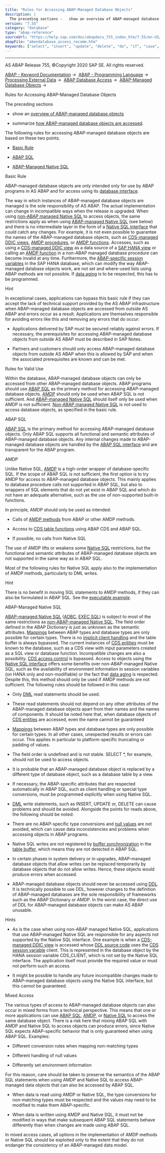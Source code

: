 ```yaml
---
title: "Rules for Accessing ABAP-Managed Database Objects"
description: |
  The preceding sections -   show an overview of ABAP-managed database objects(https://help.sap.com/doc/abapdocu_755_index_htm/7.55/en-US/abenabap_managed_db_objects_oview.htm) -   summarize how ABAP-managed database objects are accessed(https://help.sap.com/doc/abapdocu_755_index_htm/7.55/en-US/a
version: "7.55"
category: "database"
type: "abap-reference"
sourceUrl: "https://help.sap.com/doc/abapdocu_755_index_htm/7.55/en-US/abendatabase_access_recomm.htm"
abapFile: "abendatabase_access_recomm.htm"
keywords: ["select", "insert", "update", "delete", "do", "if", "case", "try", "catch", "method", "data", "types", "abendatabase", "access", "recomm"]
---
```


* * *

AS ABAP Release 755, ©Copyright 2020 SAP SE. All rights reserved.

[ABAP - Keyword Documentation](https://help.sap.com/doc/abapdocu_755_index_htm/7.55/en-US/abenabap.htm) →  [ABAP - Programming Language](https://help.sap.com/doc/abapdocu_755_index_htm/7.55/en-US/abenabap_reference.htm) →  [Processing External Data](https://help.sap.com/doc/abapdocu_755_index_htm/7.55/en-US/abenabap_language_external_data.htm) →  [ABAP Database Access](https://help.sap.com/doc/abapdocu_755_index_htm/7.55/en-US/abenabap_sql.htm) →  [ABAP-Managed Database Objects](https://help.sap.com/doc/abapdocu_755_index_htm/7.55/en-US/abenabap_managed_db_objects.htm) → 

Rules for Accessing ABAP-Managed Database Objects

The preceding sections

-   show an [overview of ABAP-managed database objects](https://help.sap.com/doc/abapdocu_755_index_htm/7.55/en-US/abenabap_managed_db_objects_oview.htm)

-   summarize [how ABAP-managed database objects are accessed](https://help.sap.com/doc/abapdocu_755_index_htm/7.55/en-US/abenabap_managed_db_objects_access.htm).

The following rules for accessing ABAP-managed database objects are based on these two points.

-   [Basic Rule](#abendatabase-access-recomm-1--------rules-for-valid-use---@ITOC@@ABENDATABASE_ACCESS_RECOMM_2)

-   [ABAP SQL](#abendatabase-access-recomm-3--------amdp---@ITOC@@ABENDATABASE_ACCESS_RECOMM_4)

-   [ABAP-Managed Native SQL](#abendatabase-access-recomm-5--------mixed-access---@ITOC@@ABENDATABASE_ACCESS_RECOMM_6)

Basic Rule

ABAP-managed database objects are only intended only for use by ABAP programs in AS ABAP and for access using its [database interface](https://help.sap.com/doc/abapdocu_755_index_htm/7.55/en-US/abendatabase_interface_glosry.htm "Glossary Entry").

The way in which instances of ABAP-managed database objects are managed is the sole responsibility of AS ABAP. The actual implementation can change in incompatible ways when the release is upgraded. When using [non-ABAP managed Native SQL](https://help.sap.com/doc/abapdocu_755_index_htm/7.55/en-US/abenabap_managed_db_objects_nsql.htm) to access objects, the same restrictions apply as when using [ABAP-managed Native SQL](https://help.sap.com/doc/abapdocu_755_index_htm/7.55/en-US/abenabap_managed_db_objects_nsql.htm) (see below) and there is no intermediate layer in the form of a [Native SQL interface](https://help.sap.com/doc/abapdocu_755_index_htm/7.55/en-US/abennative_sql_interface_glosry.htm "Glossary Entry") that could catch any changes. For example, it is not even possible to guarantee the names of the ABAP-managed database objects, such as [CDS-managed DDIC views](https://help.sap.com/doc/abapdocu_755_index_htm/7.55/en-US/abencds_mngdddic_view_glosry.htm "Glossary Entry"), [AMDP procedures](https://help.sap.com/doc/abapdocu_755_index_htm/7.55/en-US/abenamdp_procedure_glosry.htm "Glossary Entry"), or [AMDP functions](https://help.sap.com/doc/abapdocu_755_index_htm/7.55/en-US/abenamdp_function_glosry.htm "Glossary Entry"). Accesses, such as using a [CDS-managed DDIC view](https://help.sap.com/doc/abapdocu_755_index_htm/7.55/en-US/abencds_mngdddic_view_glosry.htm "Glossary Entry") as a data source of a [SAP HANA view](https://help.sap.com/doc/abapdocu_755_index_htm/7.55/en-US/abenhana_view_glosry.htm "Glossary Entry") or calling an [AMDP function](https://help.sap.com/doc/abapdocu_755_index_htm/7.55/en-US/abenamdp_function_glosry.htm "Glossary Entry") in a non-ABAP managed database procedure can become invalid at any time. Furthermore, the [ABAP-specific session variables](https://help.sap.com/doc/abapdocu_755_index_htm/7.55/en-US/abenhana_session_variables_abexa.htm) in the SAP HANA database, which can modify the way ABAP-managed database objects work, are not set and where-used lists using ABAP methods are not possible. If [data aging](https://help.sap.com/doc/abapdocu_755_index_htm/7.55/en-US/abendata_aging_glosry.htm "Glossary Entry") is to be respected, this has to be programmed.

Hint

In exceptional cases, applications can bypass this basic rule if they can accept the lack of technical support provided by the AS ABAP infrastructure when ABAP-managed database objects are accessed from outside AS ABAP and errors occur as a result. Applications are themselves responsible for avoiding errors like this and removing any errors that do occur:

-   Applications delivered by SAP must be secured reliably against errors. If necessary, the prerequisites for accessing ABAP-managed database objects from outside AS ABAP must be described in SAP Notes.

-   Partners and customers should only access ABAP-managed database objects from outside AS ABAP when this is allowed by SAP and when the associated prerequisites are known and can be met.

Rules for Valid Use

Within the database, ABAP-managed database objects can only be accessed from other ABAP-managed database objects. ABAP programs should use [ABAP SQL](https://help.sap.com/doc/abapdocu_755_index_htm/7.55/en-US/abenabap_managed_db_objects_osql.htm) as the primary method for accessing ABAP-managed database objects. [AMDP](https://help.sap.com/doc/abapdocu_755_index_htm/7.55/en-US/abenabap_managed_db_objects_amdp.htm) should only be used when ABAP SQL is not sufficient. And [ABAP-managed Native SQL](https://help.sap.com/doc/abapdocu_755_index_htm/7.55/en-US/abenabap_managed_db_objects_nsql.htm) should itself only be used when AMDP is not sufficient. [Non-ABAP managed Native SQL](https://help.sap.com/doc/abapdocu_755_index_htm/7.55/en-US/abenabap_managed_db_objects_nsql.htm) is not used to access database objects, as specified in the basic rule.

ABAP SQL

[ABAP SQL](https://help.sap.com/doc/abapdocu_755_index_htm/7.55/en-US/abenabap_managed_db_objects_osql.htm) is the primary method for accessing ABAP-managed database objects. Only ABAP SQL supports all functional and semantic attributes of ABAP-managed database objects. Any internal changes made to ABAP-managed database objects are handled by the [ABAP SQL interface](https://help.sap.com/doc/abapdocu_755_index_htm/7.55/en-US/abenopen_sql_interface_glosry.htm "Glossary Entry") and are transparent for the ABAP program.

AMDP

Unlike Native SQL, [AMDP](https://help.sap.com/doc/abapdocu_755_index_htm/7.55/en-US/abenabap_managed_db_objects_amdp.htm) is a high-order wrapper of database-specific SQL. If the scope of ABAP SQL is not sufficient, the first option is to try AMDP for access to ABAP-managed database objects. This mainly applies to database procedure calls not supported in ABAP SQL, but also to wrappers of SQL elements that do not yet exist in ABAP SQL and which do not have an adequate alternative, such as the use of non-supported built-in functions.

In principle, AMDP should only be used as intended:

-   Calls of [AMDP methods](https://help.sap.com/doc/abapdocu_755_index_htm/7.55/en-US/abenamdp_method_glosry.htm "Glossary Entry") from ABAP or other AMDP methods.

-   Access to [CDS table functions](https://help.sap.com/doc/abapdocu_755_index_htm/7.55/en-US/abencds_table_function_glosry.htm "Glossary Entry") using ABAP CDS and ABAP SQL.

-   If possible, no calls from Native SQL

The use of AMDP lifts or weakens some [Native SQL](https://help.sap.com/doc/abapdocu_755_index_htm/7.55/en-US/abenabap_managed_db_objects_nsql.htm) restrictions, but the functional and semantic attributes of ABAP-managed database objects are not supported in the same way as in ABAP SQL.

Most of the following rules for Native SQL apply also to the implementation of AMDP methods, particularly to DML writes.

Hint

There is no benefit in moving SQL statements to AMDP methods, if they can also be formulated in ABAP SQL. See the [executable example](https://help.sap.com/doc/abapdocu_755_index_htm/7.55/en-US/abenamdp_vs_open_sql_abexa.htm).

ABAP-Managed Native SQL

[ABAP-managed Native SQL](https://help.sap.com/doc/abapdocu_755_index_htm/7.55/en-US/abenabap_managed_db_objects_nsql.htm) ([ADBC](https://help.sap.com/doc/abapdocu_755_index_htm/7.55/en-US/abenadbc.htm), [EXEC SQL](https://help.sap.com/doc/abapdocu_755_index_htm/7.55/en-US/abennativesql.htm)) is subject to most of the same restrictions as [non-ABAP-managed Native SQL](https://help.sap.com/doc/abapdocu_755_index_htm/7.55/en-US/abenabap_managed_db_objects_nsql.htm). The field order defined in the ABAP Dictionary is just as unknown as the semantic attributes. [Mappings](https://help.sap.com/doc/abapdocu_755_index_htm/7.55/en-US/abennative_sql_type_mapping.htm) between ABAP types and database types are only possible for certain types. There is no [implicit client handling](https://help.sap.com/doc/abapdocu_755_index_htm/7.55/en-US/abenopen_sql_client_handling.htm) and the table buffer is always bypassed. The current instances of [CDS entities](https://help.sap.com/doc/abapdocu_755_index_htm/7.55/en-US/abencds_entity_glosry.htm "Glossary Entry") must be known to the database, such as a CDS view with input parameters created as a SQL view or database function. Incompatible changes are also a possibility. [CDS access control](https://help.sap.com/doc/abapdocu_755_index_htm/7.55/en-US/abencds_access_control_glosry.htm "Glossary Entry") is bypassed. Access to objects using the [Native SQL interface](https://help.sap.com/doc/abapdocu_755_index_htm/7.55/en-US/abennative_sql_interface_glosry.htm "Glossary Entry") offers some benefits over non-ABAP-managed Native SQL, such as the availability of environment information in session variables (on HANA only and non-modifiable) or the fact that [data aging](https://help.sap.com/doc/abapdocu_755_index_htm/7.55/en-US/abendata_aging_glosry.htm "Glossary Entry") is respected. Despite this, this method should only be used if AMDP methods are not sufficient. The following rules should be followed in this case:

-   Only [DML](https://help.sap.com/doc/abapdocu_755_index_htm/7.55/en-US/abendml_glosry.htm "Glossary Entry") read statements should be used.

-   These read statements should not depend on any other attributes of the ABAP-managed database objects apart from their names and the names of components. It should be noted here that, when database objects of [CDS entities](https://help.sap.com/doc/abapdocu_755_index_htm/7.55/en-US/abencds_entity_glosry.htm "Glossary Entry") are accessed, even the name cannot be guaranteed

-   [Mappings](https://help.sap.com/doc/abapdocu_755_index_htm/7.55/en-US/abennative_sql_type_mapping.htm) between ABAP types and database types are only possible for certain types. In all other cases, unexpected results or errors can occur. This applies in particular to platform-specific truncating or padding of values.

-   The field order is undefined and is not stable. SELECT \*, for example, should not be used to access objects.

-   It is probable that an ABAP-managed database object is replaced by a different type of database object, such as a database table by a view.

-   If necessary, the ABAP-specific attributes that are respected automatically in ABAP SQL, such as client handling or special type conversions, must be programmed explicitly when using Native SQL.

-   [DML](https://help.sap.com/doc/abapdocu_755_index_htm/7.55/en-US/abendml_glosry.htm "Glossary Entry") write statements, such as INSERT, UPDATE or, DELETE can cause problems and should be avoided. Alongside the points for reads above, the following should be noted:

-   There are no ABAP-specific type conversions and [null values](https://help.sap.com/doc/abapdocu_755_index_htm/7.55/en-US/abennull_value_glosry.htm "Glossary Entry") are not avoided, which can cause data inconsistencies and problems when accessing objects in ABAP programs.

-   Native SQL writes are not registered by [buffer synchronization](https://help.sap.com/doc/abapdocu_755_index_htm/7.55/en-US/abenbuffer_synchro.htm) in the [table buffer](https://help.sap.com/doc/abapdocu_755_index_htm/7.55/en-US/abenbuffer_synchro.htm), which means they are not detected in ABAP SQL.

-   In certain phases in system delivery or in upgrades, ABAP-managed database objects that allow writes can be replaced temporarily by database objects that do not allow writes. Hence, these objects would produce errors when accessed.

-   ABAP-managed database objects should never be accessed using [DDL](https://help.sap.com/doc/abapdocu_755_index_htm/7.55/en-US/abenddl_glosry.htm "Glossary Entry"). It is technically possible to use DDL, however changes to the definition of ABAP-managed databases are the sole responsibility of frameworks such as the ABAP Dictionary or AMDP. In the worst case, the direct use of DDL for ABAP-managed database objects can make AS ABAP unusable.

Hints

-   As is the case when using non-ABAP managed Native SQL, applications that use ABAP-managed Native SQL are responsible for any aspects not supported by the Native SQL interface. One example is when a [CDS-managed DDIC view](https://help.sap.com/doc/abapdocu_755_index_htm/7.55/en-US/abencds_mngdddic_view_glosry.htm "Glossary Entry") is accessed whose [DDL source code](https://help.sap.com/doc/abapdocu_755_index_htm/7.55/en-US/abenddl_source_code_glosry.htm "Glossary Entry") uses the [CDS session variable](https://help.sap.com/doc/abapdocu_755_index_htm/7.55/en-US/abencds_session_variable_v1.htm) client. This is represented in the database object by the HANA session variable CDS\_CLIENT, which is not set by the Native SQL interface. The application itself must provide the required value or must not perform such an access.

-   It might be possible to handle any future incompatible changes made to ABAP-managed database objects using the Native SQL interface, but this cannot be guaranteed.

Mixed Access

The various types of access to ABAP-managed database objects can also occur in mixed forms from a technical perspective. This means that one or more applications can use [ABAP SQL](https://help.sap.com/doc/abapdocu_755_index_htm/7.55/en-US/abenabap_managed_db_objects_osql.htm), [AMDP](https://help.sap.com/doc/abapdocu_755_index_htm/7.55/en-US/abenabap_managed_db_objects_amdp.htm), or [Native SQL](https://help.sap.com/doc/abapdocu_755_index_htm/7.55/en-US/abenabap_managed_db_objects_nsql.htm) to access the same database object. There is a risk here that mixing ABAP SQL with AMDP and Native SQL to access objects can produce errors, since Native SQL expects ABAP-specific behavior that is only guaranteed when using ABAP SQL. Examples:

-   Different conversion rules when mapping non-matching types

-   Different handling of null values

-   Differently set environment information

For this reason, care should be taken to preserve the semantics of the ABAP SQL statements when using AMDP and Native SQL to access ABAP-managed data objects that can also be accessed by ABAP SQL.

-   When data is read using AMDP or Native SQL, the type conversions for non-matching types must be respected and the values may need to be modified to make them ABAP-specific.

-   When data is written using AMDP and Native SQL, it must not be modified in ways that make subsequent ABAP SQL statements behave differently than when changes are made using ABAP SQL.

In mixed access cases, all options in the implementation of AMDP methods or Native SQL should be exploited only to the extent that they do not endanger the consistency of an ABAP-managed data model.
